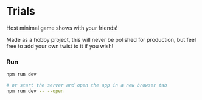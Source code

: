 # Trials

Host minimal game shows with your friends! 

Made as a hobby project, this will never be polished for production, but feel free to add your own twist to it if you wish!

### Run

```bash
npm run dev

# or start the server and open the app in a new browser tab
npm run dev -- --open
```
